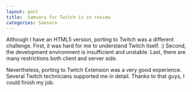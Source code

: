 ```yaml
---
layout: post
title:  Samsara for Twitch is in review
categories: Samsara
---
```


Although I have an HTML5 version, porting to Twitch was a different challenge. First, it was hard for me to understand Twitch itself. :) Second, the development environment is insufficient and unstable. Last, there are many restrictions both client and server side.

Nevertheless, porting to Twitch Extension was a very good experience. Several Twitch technicians supported me in detail. Thanks to that guys, I could finish my job.